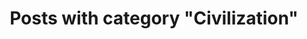 ---
layout: categorypage
title: Posts with category "Civilization"
tag: Civilization
slug: civilization
categories: [Civilization]
permalink: /progress/category/civilization
robots: noindex
---